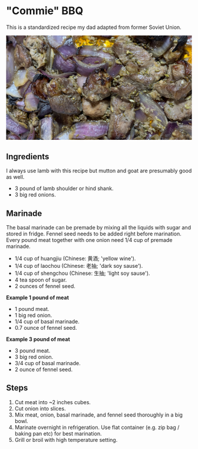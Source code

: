 # "Commie" BBQ

This is a standardized recipe my dad adapted from former Soviet Union.

![Looks like this](https://github.com/guoyoujia/commie_BBQ/blob/main/commie_BBQ.jpg?raw=true)

## Ingredients

I always use lamb with this recipe but mutton and goat are presumably good as well.

- 3 pound of lamb shoulder or hind shank.
- 3 big red onions.

## Marinade

The basal marinade can be premade by mixing all the liquids with sugar and stored in fridge. Fennel seed needs to be added right before marination. Every pound meat together with one onion need 1/4 cup of premade marinade.

- 1/4 cup of huangjiu (Chinese: 黄酒; 'yellow wine').
- 1/4 cup of laochou (Chinese: 老抽; 'dark soy sause').
- 1/4 cup of shengchou (Chinese: 生抽; 'light soy sause').
- 4 tea spoon of sugar.
- 2 ounces of fennel seed.

**Example 1 pound of meat**

- 1 pound meat.
- 1 big red onion.
- 1/4 cup of basal marinade.
- 0.7 ounce of fennel seed.

**Example 3 pound of meat**

- 3 pound meat.
- 3 big red onion.
- 3/4 cup of basal marinade.
- 2 ounce of fennel seed.

## Steps

1. Cut meat into ~2 inches cubes.
2. Cut onion into slices.
3. Mix meat, onion, basal marinade, and fennel seed thoroughly in a big bowl.
4. Marinate overnight in refrigeration. Use flat container (e.g. zip bag / baking pan etc) for best marination.
5. Grill or broil with high temperature setting.
